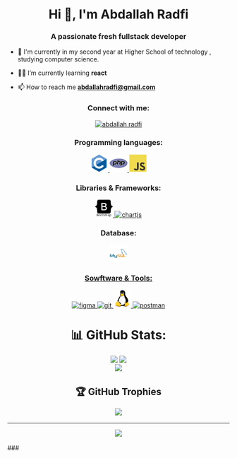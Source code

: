 <h1 align="center">Hi 👋, I'm Abdallah Radfi</h1>
<h3 align="center">A passionate fresh fullstack developer</h3>

-  &#127793; I'm currently in my second year at Higher School of technology , studying computer science.

- &#128104;&#8205;&#128187; I’m currently learning **react**

- 📫 How to reach me **abdallahradfi@gmail.com**


<h3 align="center">Connect with me:</h3>
<p align="center">
    <a href="https://linkedin.com/in/abdallah radfi" target="blank"><img align="center"
            src="https://raw.githubusercontent.com/rahuldkjain/github-profile-readme-generator/master/src/images/icons/Social/linked-in-alt.svg"
            alt="abdallah radfi" height="30" width="40" /></a>
</p>

<h3 align="center">Programming languages:</h3>
<p align="center"> <a href="https://www.cprogramming.com/" target="_blank"
        rel="noreferrer"> <img src="https://raw.githubusercontent.com/devicons/devicon/master/icons/c/c-original.svg"
            alt="c" width="40" height="40" /> </a> 
            <a href="https://www.php.net" target="_blank" rel="noreferrer">
        <img src="https://raw.githubusercontent.com/devicons/devicon/master/icons/php/php-original.svg" alt="php"
            width="40" height="40" /> </a>
            <a href="https://developer.mozilla.org/en-US/docs/Web/JavaScript"
        target="_blank" rel="noreferrer"> <img
            src="https://raw.githubusercontent.com/devicons/devicon/master/icons/javascript/javascript-original.svg"
            alt="javascript" width="40" height="40" /> </a> </p>

<h3 align="center">Libraries & Frameworks:</h3>
<p align="center"> <a href="https://getbootstrap.com" target="_blank" rel="noreferrer"> <img
            src="https://raw.githubusercontent.com/devicons/devicon/master/icons/bootstrap/bootstrap-plain-wordmark.svg"
            alt="bootstrap" width="40" height="40" /> </a>  <a href="https://www.chartjs.org" target="_blank" rel="noreferrer">
        <img src="https://www.chartjs.org/media/logo-title.svg" alt="chartjs" width="40" height="40" /> </a> </p>


<h3 align="center">Database:</h3>
<p align="center"> <a href="https://www.mysql.com/" target="_blank" rel="noreferrer"> <img
            src="https://raw.githubusercontent.com/devicons/devicon/master/icons/mysql/mysql-original-wordmark.svg"
            alt="mysql" width="40" height="40" /> 


<h3 align="center">Sowftware & Tools:</h3>
<p align="center"> <a href="https://www.figma.com/" target="_blank" rel="noreferrer">
        <img src="https://www.vectorlogo.zone/logos/figma/figma-icon.svg" alt="figma" width="40" height="40" /> </a> 
        <a href="https://git-scm.com/" target="_blank" rel="noreferrer"> <img
            src="https://www.vectorlogo.zone/logos/git-scm/git-scm-icon.svg" alt="git" width="40" height="40" /> </a> 
            <a href="https://www.linux.org/" target="_blank"
        rel="noreferrer"> <img
            src="https://raw.githubusercontent.com/devicons/devicon/master/icons/linux/linux-original.svg" alt="linux"
            width="40" height="40" /> </a> 
            <a href="https://postman.com" target="_blank" rel="noreferrer"> <img
            src="https://www.vectorlogo.zone/logos/getpostman/getpostman-icon.svg" alt="postman" width="40"
            height="40" /> </a> </p>


<!--<p align="center"> <a href="https://github.com/ryo-ma/github-profile-trophy"><img
            src="https://github-profile-trophy.vercel.app/?username=abdallahrdf" alt="abdallahrdf" /></a> </p>


<div align="center">
  <img src="https://github-readme-stats.vercel.app/api?username=AbdallahRdf&hide_title=false&hide_rank=false&show_icons=true&include_all_commits=true&count_private=true&disable_animations=false&theme=dracula&locale=en&hide_border=false&order=1" height="150" alt="stats graph"  />
  <img src="https://github-readme-stats.vercel.app/api/top-langs?username=AbdallahRdf&locale=en&hide_title=false&layout=compact&card_width=320&langs_count=5&theme=dracula&hide_border=false&order=2" height="150" alt="languages graph"  />
</div>
-->

<div align="center">
    
# 📊 GitHub Stats:
![](https://github-readme-stats.vercel.app/api?username=AbdallahRdf&theme=dark&hide_border=false&include_all_commits=false&count_private=false)
![](https://github-readme-streak-stats.herokuapp.com/?user=AbdallahRdf&theme=dark&hide_border=false)<br/>
![](https://github-readme-stats.vercel.app/api/top-langs/?username=AbdallahRdf&theme=dark&hide_border=false&include_all_commits=false&count_private=false&layout=compact)

## 🏆 GitHub Trophies
![](https://github-profile-trophy.vercel.app/?username=AbdallahRdf&theme=radical&no-frame=false&no-bg=true&margin-w=4)

---
[![](https://visitcount.itsvg.in/api?id=AbdallahRdf&icon=5&color=0)](https://visitcount.itsvg.in)
</div>
<!-- Proudly created with GPRM ( https://gprm.itsvg.in ) -->
###

